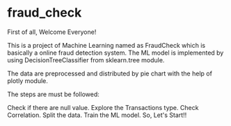 # fraud_check

First of all, Welcome Everyone!

This is a project of Machine Learning named as FraudCheck which is basically a online fraud detection system. The ML model is implemented by using DecisionTreeClassifier from sklearn.tree module.

The data are preprocessed and distributed by pie chart with the help of plotly module.

The steps are must be followed:

Check if there are null value.
Explore the Transactions type.
Check Correlation.
Split the data.
Train the ML model.
So, Let's Start!!

